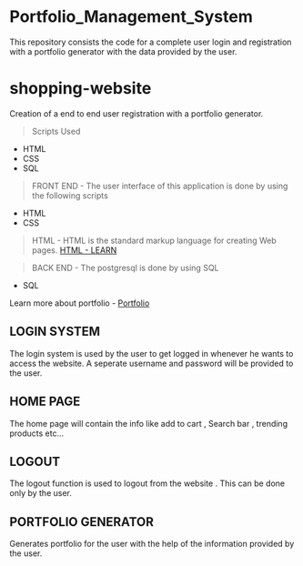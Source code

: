 # Portfolio_Management_System
This repository consists the code for a complete user login and registration with a portfolio generator with the data provided by the user.

# shopping-website
Creation of a end to end user registration with a portfolio generator.

> Scripts Used
* HTML
* CSS
* SQL

> FRONT END - The user interface of this application is done by using the following scripts
* HTML
* CSS

> HTML - HTML is the standard markup language for creating Web pages.
[HTML - LEARN](https://html.com/)

> BACK END - The postgresql is done by using SQL
* SQL



Learn more about portfolio - [Portfolio](https://scripbox.com/pf/what-is-portfolio/)

## LOGIN SYSTEM
The login system is used by the user to get logged in whenever he wants to access the website. A seperate username and password will be provided to the user.

## HOME PAGE
The home page will contain the info like add to cart , Search bar , trending products etc...

## LOGOUT 
The logout function is used to logout from the website . This can be done only by the user.

## PORTFOLIO GENERATOR
Generates portfolio for the user with the help of the information provided by the user.




